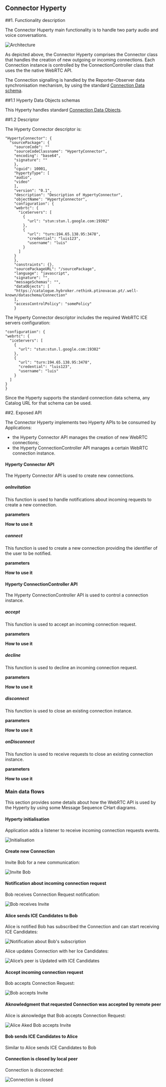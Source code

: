 
Connector Hyperty
-----------------

##1. Functionality description

The Connector Huperty main functionality is to handle two party audio and voice conversations.

![Architecture](connector-arch.png)

As depicted above, the Connector Hyperty comprises the Connector class that handles the creation of new outgoing or incoming connections. Each Connection instance is controlled by the ConnectionController class that uses the the native WebRTC API.

The Connection signalling is handled by the Reporter-Observer data synchronisation mechanism, by using the standard [Connection Data schema](https://github.com/reTHINK-project/architecture/tree/master/docs/datamodel/connection).

##1.1 Hyperty Data Objects schemas

This Hyperty handles standard [Connection Data Objects](https://github.com/reTHINK-project/dev-service-framework/tree/master/docs/datamodel/data-objects/connection).

##1.2 Descriptor

The Hyperty Connector descriptor is:

```
"HypertyConnector": {
  "sourcePackage": {
    "sourceCode": ""
    "sourceCodeClassname": "HypertyConnector",
    "encoding": "base64",
    "signature": ""
    },
    "cguid": 10001,
    "hypertyType": [
    "audio",
    "video"
    ],
    "version": "0.1",
    "description": "Description of HypertyConnector",
    "objectName": "HypertyConnector",
    "configuration": {
    "webrtc": {
      "iceServers": [
        {
          "url": "stun:stun.l.google.com:19302"
        },
        {
          "url": "turn:194.65.138.95:3478",
          "credential": "luis123",
          "username": "luis"
        }
      ]
    }
    },
    "constraints": {},
    "sourcePackageURL": "/sourcePackage",
    "language": "javascript",
    "signature": "",
    "messageSchemas": "",
    "dataObjects": [
    "https://catalogue.hybroker.rethink.ptinovacao.pt/.well-known/dataschema/Connection"
    ],
    "accessControlPolicy": "somePolicy"
    }
```

The Hyperty Connector descriptor includes the required WebRTC ICE servers configuration:

```
"configuration": {
"webrtc": {
  "iceServers": [
    {
      "url": "stun:stun.l.google.com:19302"
    },
    {
      "url": "turn:194.65.138.95:3478",
      "credential": "luis123",
      "username": "luis"
    }
  ]
}
}
```

Since the Hyperty supports the standard connection data schema, any Catalog URL for that schema can be used.

##2. Exposed API

The Connector Hyperty implements two Hyperty APIs to be consumed by Applications:

* the Hyperty Connector API manages the creation of new WebRTC connections;
* the Hyperty ConnectionController API manages a certain WebRTC connection instance.

#### Hyperty Connector API

The Hyperty Connector API is used to create new connections.

##### onInvitation

This function is used to handle notifications about incoming requests to create a new connection.

**parameters**

**How to use it**

##### connect

This function is used to create a new connection providing the identifier of the user to be notified.

**parameters**

**How to use it**


#### Hyperty ConnectionController API

The Hyperty ConnectionController API is used to control a connection instance.

##### accept

This function is used to accept an incoming connection request.

**parameters**

**How to use it**

##### decline

This function is used to decline an incoming connection request.

**parameters**

**How to use it**

##### disconnect

This function is used to close an existing connection instance.

**parameters**

**How to use it**

##### onDisconnect

This function is used to receive requests to close an existing connection instance.

**parameters**

**How to use it**

### Main data flows

This section provides some details about how the WebRTC API is used by the Hyperty by using some Message Sequence CHart diagrams.

#### Hyperty initialisation

Application adds a listener to receive incoming connection requests events.

![Initialisation](connector-invite.png)

#### Create new Connection

Invite Bob for a new communication:

![Invite Bob](connector-invite_001.png)

#### Notification about incoming connection request

Bob receives Connection Request notification:

![Bob receives Invite](connector-bob-accepts.png)

#### Alice sends ICE Candidates to Bob

Alice is notified Bob has subscribed the Connection and can start receiving ICE Candidates:

![Notification about Bob's subscription](connector-ice-candidates-update.png)

Alice updates Connection with her Ice Candidates:

![Alice’s peer is Updated with ICE Candidates](connector-ice-candidates-update_001.png)

#### Accept incoming connection request

Bob accepts Connection Request:

![Bob accepts Invite](connector-bob-accepts_001.png)

#### Aknowledgment that requested Connection was accepted by remote peer

Alice is aknowledge that Bob accepts Connection Request:

![Alice Aked Bob accepts Invite](connector-alice-acked-bob-accepted-invitation.png)

#### Bob sends ICE Candidates to Alice

Similar to Alice sends ICE Candidates to Bob


#### Connection is closed by local peer

Connection is disconnected:

![Connection is closed](connector-disconnect.png)
